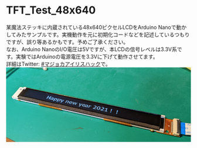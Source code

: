 # TFT_Test_48x640
某魔法ステッキに内蔵されている48x640ピクセルLCDをArduino Nanoで動かしてみたサンプルです。実機動作を元に初期化コードなどを記述しているつもりですが、誤り等あるかもです。予めご了承ください。  
なお、Arduino NanoのI/O電圧は5Vですが、本LCDの信号レベルは3.3V系です。実験ではArduinoの電源電圧を3.3Vに下げて動作させてます。  
詳細はTwitter: [#マジョカアイリスハック](https://twitter.com/search?q=%23%E3%83%9E%E3%82%B8%E3%83%A7%E3%82%AB%E3%82%A2%E3%82%A4%E3%83%AA%E3%82%B9%E3%83%8F%E3%83%83%E3%82%AF)で。  
<img src="doc/top.png">  
